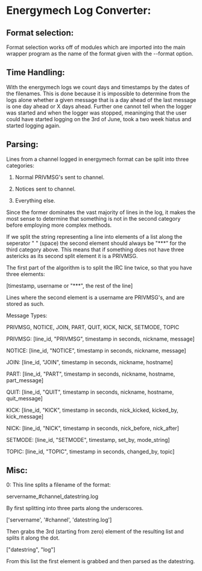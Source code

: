 Energymech Log Converter:
=========================

Format selection:
-----------------

Format selection works off of modules which are imported into the main wrapper 
program as the name of the format given with the --format option. 

Time Handling:
--------------

With the energymech logs we count days and timestamps by the dates of the filenames.
This is done because it is impossible to determine from the logs alone whether a
given message that is a day ahead of the last message is one day ahead or X days
ahead. Further one cannot tell when the logger was started and when the logger 
was stopped, meaninging that the user could have started logging on the 3rd of
June, took a two week hiatus and started logging again.

Parsing:
--------

Lines from a channel logged in energymech format can be split into three categories:

1. Normal PRIVMSG's sent to channel.

2. Notices sent to channel.

3. Everything else.


Since the former dominates the vast majority of lines in the log, it makes the 
most sense to determine that something is not in the second category before employing 
more complex methods.

If we split the string representing a line into elements of a list along the 
seperator " " (space) the second element should always be "***" for the third 
category above. This means that if something does not have three astericks as its
second split element it is a PRIVMSG. 

The first part of the algorithm is to split the IRC line twice, so that you have three elements:

[timestamp, username or "***", the rest of the line]

Lines where the second element is a username are PRIVMSG's, and are stored as such.

Message Types:

PRIVMSG, NOTICE, JOIN, PART, QUIT, KICK, NICK, SETMODE, TOPIC

PRIVMSG: [line_id, "PRIVMSG", timestamp in seconds, nickname, message]

NOTICE: [line_id, "NOTICE", timestamp in seconds, nickname, message]

JOIN: [line_id, "JOIN", timestamp in seconds, nickname, hostname]

PART: [line_id, "PART", timestamp in seconds, nickname, hostname, part_message]

QUIT: [line_id, "QUIT", timestamp in seconds, nickname, hostname, quit_message]

KICK: [line_id, "KICK", timestamp in seconds, nick_kicked, kicked_by, kick_message]

NICK: [line_id, "NICK", timestamp in seconds, nick_before, nick_after]

SETMODE: [line_id, "SETMODE", timestamp, set_by, mode_string]

TOPIC: [line_id, "TOPIC", timestamp in seconds, changed_by, topic]

Misc:
-----

0: This line splits a filename of the format:

servername_#channel_datestring.log

By first splitting into three parts along the underscores.

['servername', '#channel', 'datestring.log']

Then grabs the 3rd (starting from zero) element of the resulting list and splits
it along the dot.

["datestring", "log"]

From this list the first element is grabbed and then parsed as the datestring.

